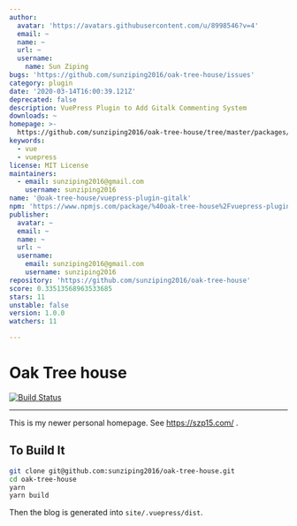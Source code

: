 ```yaml
---
author:
  avatar: 'https://avatars.githubusercontent.com/u/8998546?v=4'
  email: ~
  name: ~
  url: ~
  username:
    name: Sun Ziping
bugs: 'https://github.com/sunziping2016/oak-tree-house/issues'
category: plugin
date: '2020-03-14T16:00:39.121Z'
deprecated: false
description: VuePress Plugin to Add Gitalk Commenting System
downloads: ~
homepage: >-
  https://github.com/sunziping2016/oak-tree-house/tree/master/packages/%40oak-tree-house/vuepress-plugin-gitalk#readme
keywords:
  - vue
  - vuepress
license: MIT License
maintainers:
  - email: sunziping2016@gmail.com
    username: sunziping2016
name: '@oak-tree-house/vuepress-plugin-gitalk'
npm: 'https://www.npmjs.com/package/%40oak-tree-house%2Fvuepress-plugin-gitalk'
publisher:
  avatar: ~
  email: ~
  name: ~
  url: ~
  username:
    email: sunziping2016@gmail.com
    username: sunziping2016
repository: 'https://github.com/sunziping2016/oak-tree-house'
score: 0.33513568963533685
stars: 11
unstable: false
version: 1.0.0
watchers: 11

---
```


# Oak Tree house

[![Build Status](https://travis-ci.com/sunziping2016/oak-tree-house.svg?branch=master)](https://travis-ci.com/sunziping2016/oak-tree-house)

****
This is my newer personal homepage. See <https://szp15.com/> .

## To Build It

```bash
git clone git@github.com:sunziping2016/oak-tree-house.git
cd oak-tree-house
yarn
yarn build
```

Then the blog is generated into `site/.vuepress/dist`.
